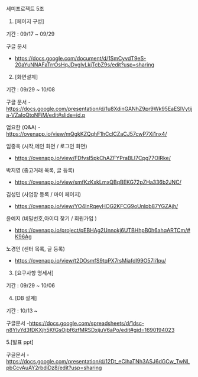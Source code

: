 세미프로젝트 5조

1. [페이지 구성] 

기간 : 09/17 ~ 09/29

구글 문서
- https://docs.google.com/document/d/1SmCyvdT9eS-20aYuNNAFaTrrOsHqJDvglvLkjTcbZ9s/edit?usp=sharing

2. [화면설계]

기간 : 09/29 ~ 10/08

구글 문서
-https://docs.google.com/presentation/d/1u8XdinGANhZ9pr9Wk95EaESlVytija-VZaIoQtoNFiM/edit#slide=id.p

엄요한 (Q&A)
-https://ovenapp.io/view/mQgkKZQqhF1hCclCZaCJ57cwP7Xi1nx4/

임종욱 (시작,메인 화면 / 로그인 화면)
- https://ovenapp.io/view/FDfvsI5pkChAZFYPraBLI7Cpg77OIRke/

박지영 (중고거래 목록, 글 등록)
- https://ovenapp.io/view/smfKzKxkLmxQBqBEKG72pZHa336b2JNC/

김성민 (사업장 등록 / 마이 페이지)
- https://ovenapp.io/view/YO4InRqeyHOG2KFCG9oUnlpb87YGZAjh/

윤예지 (비밀번호,아이디 찾기 / 회원가입 )
- https://ovenapp.io/project/pEBHAg2Unnokj6UTBHhpB0h6ahqARTCm/#K96Ag

노경언 (센터 목록, 글 등록)
- https://ovenapp.io/view/t2DOsmfS9tqPX7rsMiafdI99O57Ii1pu/

3. [요구사항 명세서]

기간 : 09/29 ~ 10/06

4. [DB 설계]

기간 : 10/13 ~

구글문서
-https://docs.google.com/spreadsheets/d/1dsc-n8YlvYd3fDKXjh5KfGsOjbf6zfMRSDxijuV6aPo/edit#gid=1690194023

5.[발표 ppt]

구글문서
-https://docs.google.com/presentation/d/12Dt_eCihaTNh3ASJ6dGCw_TwNLpbCcvAuAY2rbdiDz8/edit?usp=sharing
